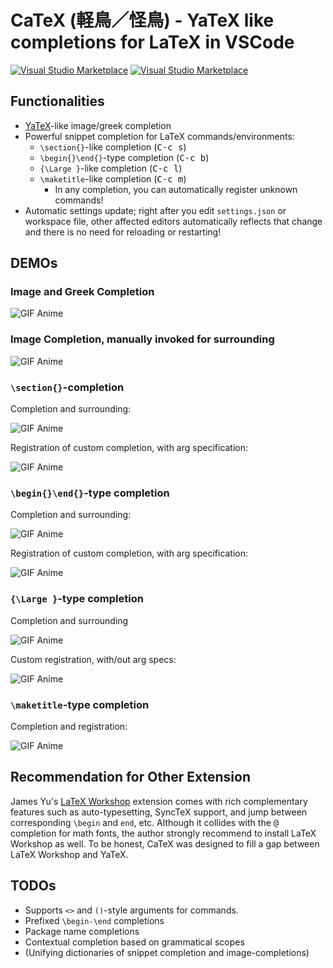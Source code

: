 # CaTeX (軽鳥／怪鳥) - YaTeX like completions for LaTeX in VSCode

[![Visual Studio Marketplace](https://img.shields.io/vscode-marketplace/v/mr-konn.catex.svg)](https://marketplace.visualstudio.com/items?itemName=mr-konn.catex)
[![Visual Studio Marketplace](https://img.shields.io/vscode-marketplace/d/mr-konn.catex.svg)](https://marketplace.visualstudio.com/items?itemName=mr-konn.catex)

## Functionalities

- [YaTeX]-like image/greek completion
- Powerful snippet completion for LaTeX commands/environments:
  - `\section{}`-like completion (<kbd>C-c s</kbd>)
  - `\begin{}\end{}`-type completion (<kbd>C-c b</kbd>)
  - `{\Large }`-like completion (<kbd>C-c l</kbd>)
  - `\maketitle`-like completion (<kbd>C-c m</kbd>)
    - In any completion, you can automatically register unknown commands!
- Automatic settings update;
  right after you edit `settings.json` or workspace file,
  other affected editors automatically reflects that change and
  there is no need for reloading or restarting!

[YaTeX]: https://yatex.org

## DEMOs

### Image and Greek Completion

![GIF Anime](images/image-and-greek.gif)

### Image Completion, manually invoked for surrounding

![GIF Anime](images/image-invoked.gif)

### `\section{}`-completion

Completion and surrounding:

![GIF Anime](images/section-1.gif)

Registration of custom completion, with arg specification:

![GIF Anime](images/section-2.gif)

### `\begin{}\end{}`-type completion

Completion and surrounding:

![GIF Anime](images/env-1.gif)

Registration of custom completion, with arg specification:

![GIF Anime](images/env-2.gif)

### `{\Large }`-type completion

Completion and surrounding

![GIF Anime](images/large-1.gif)

Custom registration, with/out arg specs:

![GIF Anime](images/large-2.gif)

### `\maketitle`-type completion

Completion and registration:

![GIF Anime](images/maketitle-completion.gif)

## Recommendation for Other Extension

James Yu's [LaTeX Workshop] extension comes with rich complementary features such as auto-typesetting, SyncTeX support, and jump between corresponding `\begin` and `end`, etc.
Although it collides with the <kbd>@</kbd> completion for math fonts, the author strongly recommend to install LaTeX Workshop as well.
To be honest, CaTeX was designed to fill a gap between LaTeX Workshop and YaTeX.

[LaTeX Workshop]: https://marketplace.visualstudio.com/items?itemName=James-Yu.latex-workshop

## TODOs

- Supports `<>` and `()`-style arguments for commands.
- Prefixed `\begin-\end` completions
- Package name completions
- Contextual completion based on grammatical scopes
- (Unifying dictionaries of snippet completion and image-completions)
